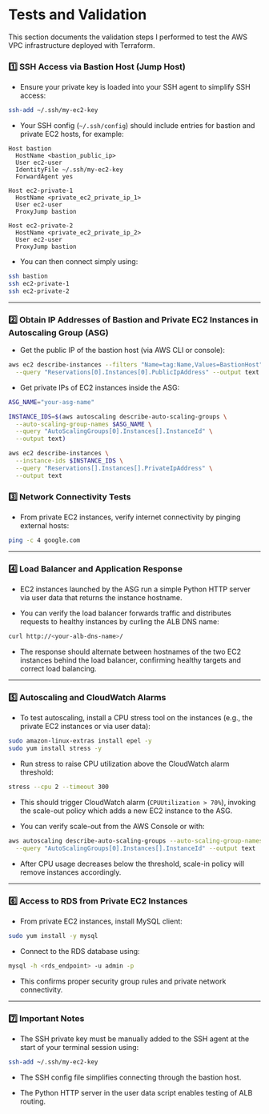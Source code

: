 # Tests and Validation

This section documents the validation steps I performed to test the AWS VPC infrastructure deployed with Terraform.

### 1️⃣ SSH Access via Bastion Host (Jump Host)

* Ensure your private key is loaded into your SSH agent to simplify SSH access:

```bash
ssh-add ~/.ssh/my-ec2-key
```

* Your SSH config (`~/.ssh/config`) should include entries for bastion and private EC2 hosts, for example:

```ssh-config
Host bastion
  HostName <bastion_public_ip>
  User ec2-user
  IdentityFile ~/.ssh/my-ec2-key
  ForwardAgent yes

Host ec2-private-1
  HostName <private_ec2_private_ip_1>
  User ec2-user
  ProxyJump bastion

Host ec2-private-2
  HostName <private_ec2_private_ip_2>
  User ec2-user
  ProxyJump bastion
```

* You can then connect simply using:

```bash
ssh bastion
ssh ec2-private-1
ssh ec2-private-2
```

---

### 2️⃣ Obtain IP Addresses of Bastion and Private EC2 Instances in Autoscaling Group (ASG)

* Get the public IP of the bastion host (via AWS CLI or console):

```bash
aws ec2 describe-instances --filters "Name=tag:Name,Values=BastionHost" \
  --query "Reservations[0].Instances[0].PublicIpAddress" --output text
```

* Get private IPs of EC2 instances inside the ASG:

```bash
ASG_NAME="your-asg-name"

INSTANCE_IDS=$(aws autoscaling describe-auto-scaling-groups \
  --auto-scaling-group-names $ASG_NAME \
  --query "AutoScalingGroups[0].Instances[].InstanceId" \
  --output text)

aws ec2 describe-instances \
  --instance-ids $INSTANCE_IDS \
  --query "Reservations[].Instances[].PrivateIpAddress" \
  --output text
```

### 3️⃣ Network Connectivity Tests

* From private EC2 instances, verify internet connectivity by pinging external hosts:

```bash
ping -c 4 google.com
```

---

### 4️⃣ Load Balancer and Application Response

* EC2 instances launched by the ASG run a simple Python HTTP server via user data that returns the instance hostname.

* You can verify the load balancer forwards traffic and distributes requests to healthy instances by curling the ALB DNS name:

```bash
curl http://<your-alb-dns-name>/
```

* The response should alternate between hostnames of the two EC2 instances behind the load balancer, confirming healthy targets and correct load balancing.

---

### 5️⃣ Autoscaling and CloudWatch Alarms

* To test autoscaling, install a CPU stress tool on the instances (e.g., the private EC2 instances or via user data):

```bash
sudo amazon-linux-extras install epel -y
sudo yum install stress -y
```

* Run stress to raise CPU utilization above the CloudWatch alarm threshold:

```bash
stress --cpu 2 --timeout 300
```

* This should trigger CloudWatch alarm (`CPUUtilization > 70%`), invoking the scale-out policy which adds a new EC2 instance to the ASG.

* You can verify scale-out from the AWS Console or with:

```bash
aws autoscaling describe-auto-scaling-groups --auto-scaling-group-names $ASG_NAME \
  --query "AutoScalingGroups[0].Instances[].InstanceId" --output text
```

* After CPU usage decreases below the threshold, scale-in policy will remove instances accordingly.

---

### 6️⃣ Access to RDS from Private EC2 Instances

* From private EC2 instances, install MySQL client:

```bash
sudo yum install -y mysql
```

* Connect to the RDS database using:

```bash
mysql -h <rds_endpoint> -u admin -p
```

* This confirms proper security group rules and private network connectivity.

---

### 7️⃣ Important Notes

* The SSH private key must be manually added to the SSH agent at the start of your terminal session using:

```bash
ssh-add ~/.ssh/my-ec2-key
```

* The SSH config file simplifies connecting through the bastion host.

* The Python HTTP server in the user data script enables testing of ALB routing.
